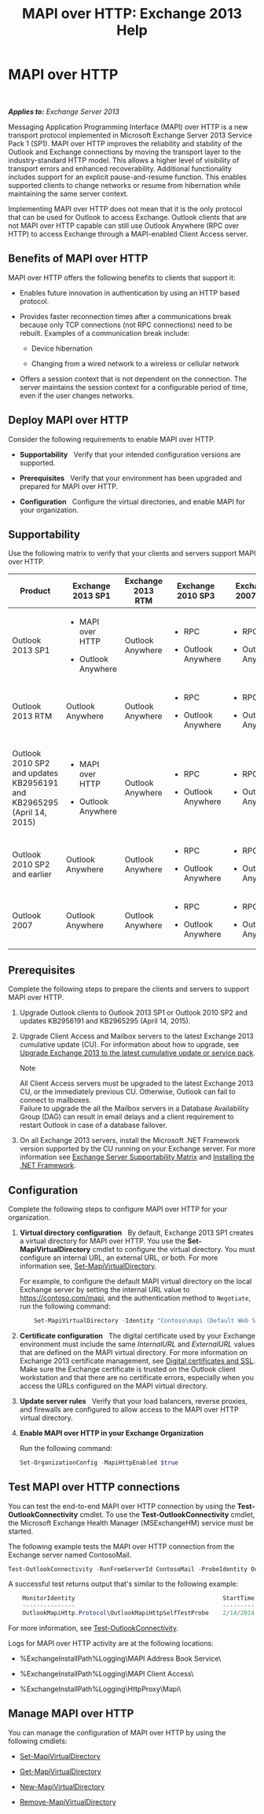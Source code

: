 ﻿---
title: 'MAPI over HTTP: Exchange 2013 Help'
TOCTitle: MAPI over HTTP
ms:assetid: 4663b5db-5b30-4a5a-a302-be6fef7fe5da
ms:mtpsurl: https://technet.microsoft.com/en-us/library/Dn635177(v=EXCHG.150)
ms:contentKeyID: 61218727
ms.date: 05/10/2017
mtps_version: v=EXCHG.150
---

# MAPI over HTTP

 

_**Applies to:** Exchange Server 2013_


Messaging Application Programming Interface (MAPI) over HTTP is a new transport protocol implemented in Microsoft Exchange Server 2013 Service Pack 1 (SP1). MAPI over HTTP improves the reliability and stability of the Outlook and Exchange connections by moving the transport layer to the industry-standard HTTP model. This allows a higher level of visibility of transport errors and enhanced recoverability. Additional functionality includes support for an explicit pause-and-resume function. This enables supported clients to change networks or resume from hibernation while maintaining the same server context.

Implementing MAPI over HTTP does not mean that it is the only protocol that can be used for Outlook to access Exchange. Outlook clients that are not MAPI over HTTP capable can still use Outlook Anywhere (RPC over HTTP) to access Exchange through a MAPI-enabled Client Access server.

## Benefits of MAPI over HTTP

MAPI over HTTP offers the following benefits to clients that support it:

  - Enables future innovation in authentication by using an HTTP based protocol.

  - Provides faster reconnection times after a communications break because only TCP connections (not RPC connections) need to be rebuilt. Examples of a communication break include:
    
      - Device hibernation
    
      - Changing from a wired network to a wireless or cellular network

  - Offers a session context that is not dependent on the connection. The server maintains the session context for a configurable period of time, even if the user changes networks.

## Deploy MAPI over HTTP

Consider the following requirements to enable MAPI over HTTP.

  - **Supportability**   Verify that your intended configuration versions are supported.

  - **Prerequisites**   Verify that your environment has been upgraded and prepared for MAPI over HTTP.

  - **Configuration**   Configure the virtual directories, and enable MAPI for your organization.

## Supportability

Use the following matrix to verify that your clients and servers support MAPI over HTTP.


<table>
<colgroup>
<col style="width: 20%" />
<col style="width: 20%" />
<col style="width: 20%" />
<col style="width: 20%" />
<col style="width: 20%" />
</colgroup>
<thead>
<tr class="header">
<th>Product</th>
<th>Exchange 2013 SP1</th>
<th>Exchange 2013 RTM</th>
<th>Exchange 2010 SP3</th>
<th>Exchange 2007 SP3</th>
</tr>
</thead>
<tbody>
<tr class="odd">
<td><p>Outlook 2013 SP1</p></td>
<td><ul>
<li><p>MAPI over HTTP</p></li>
<li><p>Outlook Anywhere</p></li>
</ul></td>
<td><p>Outlook Anywhere</p></td>
<td><ul>
<li><p>RPC</p></li>
<li><p>Outlook Anywhere</p></li>
</ul></td>
<td><ul>
<li><p>RPC</p></li>
<li><p>Outlook Anywhere</p></li>
</ul></td>
</tr>
<tr class="even">
<td><p>Outlook 2013 RTM</p></td>
<td><p>Outlook Anywhere</p></td>
<td><p>Outlook Anywhere</p></td>
<td><ul>
<li><p>RPC</p></li>
<li><p>Outlook Anywhere</p></li>
</ul></td>
<td><ul>
<li><p>RPC</p></li>
<li><p>Outlook Anywhere</p></li>
</ul></td>
</tr>
<tr class="odd">
<td><p>Outlook 2010 SP2 and updates KB2956191 and KB2965295 (April 14, 2015)</p></td>
<td><ul>
<li><p>MAPI over HTTP<span></span></p></li>
<li><p>Outlook Anywhere</p></li>
</ul></td>
<td><p>Outlook Anywhere</p></td>
<td><ul>
<li><p>RPC</p></li>
<li><p>Outlook Anywhere</p></li>
</ul></td>
<td><ul>
<li><p>RPC</p></li>
<li><p>Outlook Anywhere</p></li>
</ul></td>
</tr>
<tr class="even">
<td><p>Outlook 2010 SP2 and earlier</p></td>
<td><p>Outlook Anywhere</p></td>
<td><p>Outlook Anywhere</p></td>
<td><ul>
<li><p>RPC</p></li>
<li><p>Outlook Anywhere</p></li>
</ul></td>
<td><ul>
<li><p>RPC</p></li>
<li><p>Outlook Anywhere</p></li>
</ul></td>
</tr>
<tr class="odd">
<td><p>Outlook 2007</p></td>
<td><p>Outlook Anywhere</p></td>
<td><p>Outlook Anywhere</p></td>
<td><ul>
<li><p>RPC</p></li>
<li><p>Outlook Anywhere</p></li>
</ul></td>
<td><ul>
<li><p>RPC</p></li>
<li><p>Outlook Anywhere</p></li>
</ul></td>
</tr>
</tbody>
</table>


## Prerequisites

Complete the following steps to prepare the clients and servers to support MAPI over HTTP.

1.  Upgrade Outlook clients to Outlook 2013 SP1 or Outlook 2010 SP2 and updates KB2956191 and KB2965295 (April 14, 2015).

2.  Upgrade Client Access and Mailbox servers to the latest Exchange 2013 cumulative update (CU). For information about how to upgrade, see [Upgrade Exchange 2013 to the latest cumulative update or service pack](upgrade-exchange-2013-to-the-latest-cumulative-update-or-service-pack-exchange-2013-help.md).
    

    > [!NOTE]
    > All Client Access servers must be upgraded to the latest Exchange 2013 CU, or the immediately previous CU. Otherwise, Outlook can fail to connect to mailboxes.<BR>Failure to upgrade the all the Mailbox servers in a Database Availability Group (DAG) can result in email delays and a client requirement to restart Outlook in case of a database failover.



3.  On all Exchange 2013 servers, install the Microsoft .NET Framework version supported by the CU running on your Exchange server. For more information see [Exchange Server Supportability Matrix](exchange-server-supportability-matrix-exchange-2013-help.md) and [Installing the .NET Framework](https://go.microsoft.com/fwlink/p/?linkid=518380).

## Configuration

Complete the following steps to configure MAPI over HTTP for your organization.

1.  **Virtual directory configuration**   By default, Exchange 2013 SP1 creates a virtual directory for MAPI over HTTP. You use the **Set-MapiVirtualDirectory** cmdlet to configure the virtual directory. You must configure an internal URL, an external URL, or both. For more information see, [Set-MapiVirtualDirectory](https://technet.microsoft.com/en-us/library/dn595082\(v=exchg.150\)).
    
    For example, to configure the default MAPI virtual directory on the local Exchange server by setting the internal URL value to https://contoso.com/mapi, and the authentication method to `Negotiate`, run the following command:

    ```powershell
        Set-MapiVirtualDirectory -Identity "Contoso\mapi (Default Web Site)" -InternalUrl https://Contoso.com/mapi -IISAuthenticationMethods Negotiate
    ```

2.  **Certificate configuration**   The digital certificate used by your Exchange environment must include the same *InternalURL* and *ExternalURL* values that are defined on the MAPI virtual directory. For more information on Exchange 2013 certificate management, see [Digital certificates and SSL](digital-certificates-and-ssl-exchange-2013-help.md). Make sure the Exchange certificate is trusted on the Outlook client workstation and that there are no certificate errors, especially when you access the URLs configured on the MAPI virtual directory.

3.  **Update server rules**   Verify that your load balancers, reverse proxies, and firewalls are configured to allow access to the MAPI over HTTP virtual directory.

4.  **Enable MAPI over HTTP in your Exchange Organization**
    
    Run the following command:
    
    ```powershell
    Set-OrganizationConfig -MapiHttpEnabled $true
    ```

## Test MAPI over HTTP connections

You can test the end-to-end MAPI over HTTP connection by using the **Test-OutlookConnectivity** cmdlet. To use the **Test-OutlookConnectivity** cmdlet, the Microsoft Exchange Health Manager (MSExchangeHM) service must be started.

The following example tests the MAPI over HTTP connection from the Exchange server named ContosoMail.

```powershell
Test-OutlookConnectivity -RunFromServerId ContosoMail -ProbeIdentity OutlookMapiHttpSelfTestProbe
```

A successful test returns output that's similar to the following example:
    
```powershell
    MonitorIdentity                                          StartTime              EndTime                Result      Error     Exception
    ---------------                                          ---------              -------                ------      -----     ---------
    OutlookMapiHttp.Protocol\OutlookMapiHttpSelfTestProbe    2/14/2014 7:15:00 AM   2/14/2014 7:15:10 AM   Succeeded
```

For more information, see [Test-OutlookConnectivity](https://technet.microsoft.com/en-us/library/dd638082\(v=exchg.150\)).

Logs for MAPI over HTTP activity are at the following locations:

  - %ExchangeInstallPath%Logging\\MAPI Address Book Service\\

  - %ExchangeInstallPath%Logging\\MAPI Client Access\\

  - %ExchangeInstallPath%Logging\\HttpProxy\\Mapi\\

## Manage MAPI over HTTP

You can manage the configuration of MAPI over HTTP by using the following cmdlets:

  - [Set-MapiVirtualDirectory](https://technet.microsoft.com/en-us/library/dn595082\(v=exchg.150\))

  - [Get-MapiVirtualDirectory](https://technet.microsoft.com/en-us/library/dn595080\(v=exchg.150\))

  - [New-MapiVirtualDirectory](https://technet.microsoft.com/en-us/library/dn595081\(v=exchg.150\))

  - [Remove-MapiVirtualDirectory](https://technet.microsoft.com/en-us/library/dn595083\(v=exchg.150\))

